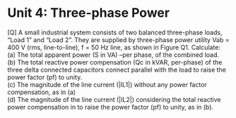 # Unit 4: Three-phase Power

[Q] A small industrial system consists of two balanced three-phase loads, “Load 1” and “Load 2”. They are supplied by three-phase power utility Vab = 400 V (rms, line-to-line), f = 50 Hz line, as shown in Figure Q1. Calculate: 
(a)  The total apparent power (S in VA) –per phase, of the combined load.    
(b)  The total reactive power compensation (Qc in kVAR, per-phase) of the three delta connected capacitors connect parallel with the load to raise the power factor (pf) to unity.    
(c)  The magnitude of the line current (|IL1|) without any power factor compensation, as in (a)  
(d)  The magnitude of the line current (|IL2|) considering the total reactive power compensation in to raise the power factor (pf) to unity, as in (b).


